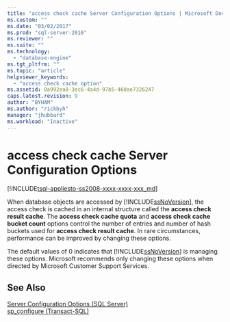 ```yaml
---
title: "access check cache Server Configuration Options | Microsoft Docs"
ms.custom: ""
ms.date: "03/02/2017"
ms.prod: "sql-server-2016"
ms.reviewer: ""
ms.suite: ""
ms.technology: 
  - "database-engine"
ms.tgt_pltfrm: ""
ms.topic: "article"
helpviewer_keywords: 
  - "access check cache option"
ms.assetid: 0a992ea8-3ec6-4a4d-97b5-460ae7326247
caps.latest.revision: 9
author: "BYHAM"
ms.author: "rickbyh"
manager: "jhubbard"
ms.workload: "Inactive"
---
```

# access check cache Server Configuration Options
[!INCLUDE[tsql-appliesto-ss2008-xxxx-xxxx-xxx_md](../../includes/tsql-appliesto-ss2008-xxxx-xxxx-xxx-md.md)]

  When database objects are accessed by [!INCLUDE[ssNoVersion](../../includes/ssnoversion-md.md)], the access check is cached in an internal structure called the **access check result cache**. The **access check cache quota** and **access check cache bucket count** options control the number of entries and number of hash buckets used for **access check result cache**. In rare circumstances, performance can be improved by changing these options.  
  
 The default values of 0 indicates that [!INCLUDE[ssNoVersion](../../includes/ssnoversion-md.md)] is managing these options. Microsoft recommends only changing these options when directed by Microsoft Customer Support Services.  
  
## See Also  
 [Server Configuration Options &#40;SQL Server&#41;](../../database-engine/configure-windows/server-configuration-options-sql-server.md)   
 [sp_configure &#40;Transact-SQL&#41;](../../relational-databases/system-stored-procedures/sp-configure-transact-sql.md)  
  
  
